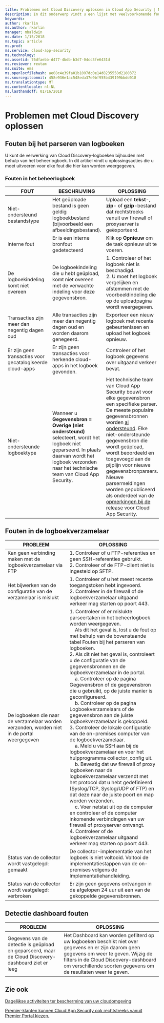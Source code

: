 ```yaml
---
title: Problemen met Cloud Discovery oplossen in Cloud App Security | Microsoft Docs
description: In dit onderwerp vindt u een lijst met veelvoorkomende fouten in Cloud Discovery en de aanbevolen oplossingen voor deze fouten.
keywords: 
author: rkarlin
ms.author: rkarlin
manager: mbaldwin
ms.date: 1/15/2018
ms.topic: article
ms.prod: 
ms.service: cloud-app-security
ms.technology: 
ms.assetid: 76dfaebb-d477-4bdb-b3d7-04cc3fe6431d
ms.reviewer: reutam
ms.suite: ems
ms.openlocfilehash: ae08c4e39fa01b1007dc0e14d8235558d2180372
ms.sourcegitcommit: 458e936e1ac548eda37e9bf955b439199bbdd018
ms.translationtype: MT
ms.contentlocale: nl-NL
ms.lasthandoff: 01/16/2018
---
```

# <a name="troubleshooting-cloud-discovery"></a>Problemen met Cloud Discovery oplossen
## <a name="log-parsing-errors"></a>Fouten bij het parseren van logboeken

U kunt de verwerking van Cloud Discovery-logboeken bijhouden met behulp van het beheerlogboek. In dit artikel vindt u oplossingsacties die u moet uitvoeren voor elke fout die hier kan worden weergegeven.

### <a name="governance-log-errors"></a>Fouten in het beheerlogboek
|FOUT|BESCHRIJVING|OPLOSSING|
|----|----|----|
|Niet-ondersteund bestandstype|Het geüploade bestand is geen geldig logboekbestand (bijvoorbeeld een afbeeldingsbestand).|Upload een **tekst**-, **zip**- of **gzip**-bestand dat rechtstreeks vanuit uw firewall of proxyserver is geëxporteerd.|
|Interne fout|Er is een interne bronfout gedetecteerd|Klik op **Opnieuw** om de taak opnieuw uit te voeren.|
|De logboekindeling komt niet overeen|De logboekindeling die u hebt geüpload, komt niet overeen met de verwachte indeling voor deze gegevensbron.|1. Controleer of het logboek niet is beschadigd. <br /> 2. U moet het logboek vergelijken en afstemmen met de voorbeeldindeling die op de uploadpagina wordt weergegeven.|
|Transacties zijn meer dan negentig dagen oud|Alle transacties zijn meer dan negentig dagen oud en worden daarom genegeerd.|Exporteer een nieuw logboek met recente gebeurtenissen en upload het logboek opnieuw.|
|Er zijn geen transacties voor gecatalogiseerde cloud-apps|Er zijn geen transacties voor herkende cloud-apps in het logboek gevonden.|Controleer of het logboek gegevens over uitgaand verkeer bevat.|
|Niet-ondersteunde logboektype|Wanneer u **Gegevensbron = Overige (niet ondersteund)** selecteert, wordt het logboek niet geparseerd. In plaats daarvan wordt het logboek verzonden naar het technische team van Cloud App Security.|Het technische team van Cloud App Security bouwt voor elke gegevensbron een specifieke parser. De meeste populaire gegevensbronnen worden [al ondersteund](set-up-cloud-discovery.md). Elke niet-ondersteunde gegevensbron die wordt geüpload, wordt beoordeeld en toegevoegd aan de pijplijn voor nieuwe gegevensbronparsers. Nieuwe parsermeldingen worden gepubliceerd als onderdeel van de [opmerkingen bij de release](release-notes.md) voor Cloud App Security.|

## <a name="log-collector-errors"></a>Fouten in de logboekverzamelaar

|PROBLEEM|OPLOSSING|
|----|----|
|Kan geen verbinding maken met de logboekverzamelaar via FTP|1. Controleer of u FTP-referenties en geen SSH-referenties gebruikt. <br />2. Controleer of de FTP-client niet is ingesteld op SFTP.|
|Het bijwerken van de configuratie van de verzamelaar is mislukt|1. Controleer of u het meest recente toegangstoken hebt ingevoerd. <br />2. Controleer in de firewall of de logboekverzamelaar uitgaand verkeer mag starten op poort 443.|
|De logboeken die naar de verzamelaar worden verzonden, worden niet in de portal weergegeven|1.  Controleer of er mislukte parseertaken in het beheerlogboek worden weergegeven.  <br />  &nbsp;&nbsp;&nbsp;&nbsp;Als dit het geval is, lost u de fout op met behulp van de bovenstaande tabel Fouten bij het parseren van logboeken.<br /> 2. Als dit niet het geval is, controleert u de configuratie van de gegevensbronnen en de logboekverzamelaar in de portal. <br /> &nbsp;&nbsp;&nbsp;&nbsp;a. Controleer op de pagina Gegevensbron of de gegevensbron die u gebruikt, op de juiste manier is geconfigureerd. <br />&nbsp;&nbsp;&nbsp;&nbsp;b. Controleer op de pagina Logboekverzamelaars of de gegevensbron aan de juiste logboekverzamelaar is gekoppeld. <br /> 3. Controleer de lokale configuratie van de on-premises computer van de logboekverzamelaar.  <br />&nbsp;&nbsp;&nbsp;&nbsp;a. Meld u via SSH aan bij de logboekverzamelaar en voer het hulpprogramma collector_config uit.<br/>&nbsp;&nbsp;&nbsp;&nbsp;b. Bevestig dat uw firewall of proxy logboeken naar de logboekverzamelaar verzendt met het protocol dat u hebt gedefinieerd (Syslog/TCP, Syslog/UDP of FTP) en dat deze naar de juiste poort en map worden verzonden.<br /> &nbsp;&nbsp;&nbsp;&nbsp;c. Voer netstat uit op de computer en controleer of de computer inkomende verbindingen van uw firewall of proxyserver ontvangt. <br /> 4.   Controleer of de logboekverzamelaar uitgaand verkeer mag starten op poort 443.|
|Status van de collector wordt vastgelegd: gemaakt|De collector-implementatie van het logboek is niet voltooid. Voltooi de implementatiestappen van de on-premises volgens de Implementatiehandleiding.|
|Status van de collector wordt vastgelegd: verbroken|Er zijn geen gegevens ontvangen in de afgelopen 24 uur uit een van de gekoppelde gegevensbronnen.|De geëxporteerde activiteitenlogboeken instellen op uw toestel en controleer of dat ze juist zijn ingesteld.|



## <a name="discovery-dashboard-errors"></a>Detectie dashboard fouten

|PROBLEEM|OPLOSSING|
|----|----|
|Gegevens van de detectie is geüpload en geparseerd, maar de Cloud Discovery-dashboard ziet er leeg|Het Dashboard kan worden gefilterd op uw logboeken beschikt niet over gegevens en er zijn daarom geen gegevens om weer te geven. Wijzig de filters in de Cloud Discovery-dashboard om verschillende soorten gegevens om de resultaten weer te geven.|

## <a name="see-also"></a>Zie ook  
[Dagelijkse activiteiten ter bescherming van uw cloudomgeving](daily-activities-to-protect-your-cloud-environment.md)   

[Premier-klanten kunnen Cloud App Security ook rechtstreeks vanuit Premier Portal kiezen.](https://premier.microsoft.com/)  
  
  
